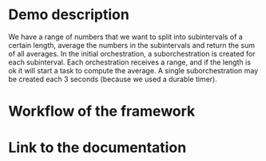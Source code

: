 # Demo description
We have a range of numbers that we want to split into subintervals of a certain length, average the numbers in the subintervals and return the sum of all averages.
In the initial orchestration, a suborchestration is created for each subinterval. Each orchestration receives a range, and if the length is ok it will start a task to compute the average. A single suborchestration may be created each 3 seconds (because we used a durable timer). 

# Workflow of the framework 

# Link to the documentation
